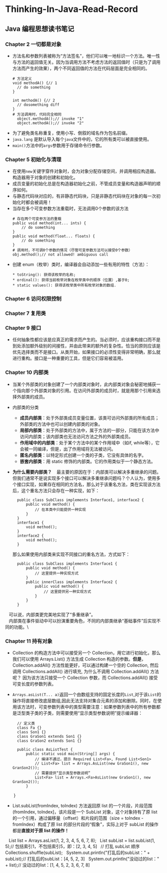 # Thinking-In-Java-Read-Record
## Java 编程思想读书笔记
### Chapter 2 一切都是对象

* 方法名和参数列表被称为“方法签名”，他们可以唯一地标识一个方法。唯一性与方法的返回值无关。因为当调用方法不考虑方法的返回值时（只是为了调用方法而产生的效果），两个不同返回值的方法在代码层面是完全相同的。
    ```
    # 方法定义
    void methodA() {// 1
      // do something
    }

    int methodA() {// 2
      // dosomething diff
    }
    # 方法调用时，代码完全相同
      object.methodA();// invoke "1"
      object.methodA();// invoke "2"
    ```
* 为了避免类名称重复，使用小写、倒叙的域名作为包名前缀。
* `java.lang` 是默认导入每个`java`文件中的，它的所有类可以被直接使用。
* `main()`方法中的`args`参数用于存储命令行参数。

### Chapter 5 初始化与清理
* 在使用`new`关键字穿件对象时，会为对象分配存储空间，并调用相应构造器。构造器用于对象的创建和初始化。
* 成员变量的初始化总是在构造器初始化之前，不管成员变量和构造器声明的顺序如何。
* 与静态代码块对应的，有非静态代码块，只是非静态代码块在对象的每一次初始化时都会被调用！
* 当存在多个可变参数方法重载时，无法调用0个参数的该方法
    ```
    # 存在两个可变参方法的重载
    public void method(int... ints) {
        // do something
    }
    public void method(float... floats) {
        // do something
    }
    # 调用时，不可调0个参数的情况（尽管可变参数方法可以接受0个参数）
    obj.method();// not allowed! ambiguous call
    ```
* 创建 enum（枚举）类时，编译器会自动添加一些有用的特性（方法）：
    ```
    * toString(): 获得该枚举的名称;
    * ordinal(): 获得当前枚举对象在枚举类中的顺序（位置）,基于0;
    * static values(): 获得该枚举类中所有枚举对象的数组.
    ```
### Chapter 6 访问权限控制

### Chapter 7 复用类

### Chapter 9 接口
* 任何抽象性都应该是应真正的需求而产生的。当必须时，应该重构接口而不是到处添加额外级别的间接性，并由此带来的额外的复杂性。恰当的原则应该是优先选择类而不是接口。从类开始，如果接口的必须性变得非常明确，那么就进行重构。接口是一种重要的工具，但是它们容易被滥用。

### Chapter 10 内部类
* 当某个外部类的对象创建了一个内部类对象时，此内部类对象会秘密地捕获一个指向那个外部类对象的引用。在访问外部类的成员时，就是用那个引用来选择外部类的成员。
* 内部类的分类
    * **成员内部类**：处于外部类成员变量位置，该类可访问外部类的所有成员；外部类的方法中也可以创建内部类的对象。
    * **局部内部类**：处于外部类的方法中，属于方法的一部分，只能在该方法中访问内部类；该内部类也无法访问方法之外的外部类成员。
    * **作用域中的内部类**：处于某个方法中的某个作用域中（如if, while等），它会被一同编译，但是，出了作用域将无法被访问。
    * **匿名内部类**：以特定形式创建一个类的子类，它没有具体的名字。
    * **嵌套内部类**：用 static 修饰的内部类。它的作用类似于一个静态方法。
* **为什么需要内部类？**
    最主要的原因在于：内部类可以解决多重继承的问题。但我们通常不是说实现多个接口可以解决多重继承问题吗？个人认为，使用多个接口实现，如果存在相同的方法名，那么对于该重名方法，类在实现该方法后，这个重名方法只会存在一种实现，如下：

        public class SubClass implements Interface1, interface2 {
            public void method() {
                // 在本类中只能提供一种实现
            }
        }
        interface1 {
            void method();
        }
        interface2 {
            void method();
        }

    那么如果使用内部类来实现不同接口的重名方法，方式如下：

        public class SubClass implements Interface1 {
            public void method() {
                // 这里提供一种实现方式
            }
            public innerClass implements Interface2 {
                public void method() {
                    // 这里提供另一种实现方式
                }     
            }
        }
    可以说，内部类更完美地实现了“多重继承”。\
    内部类在事件驱动中可以扮演重要角色，不同的内部类继承“基础事件”后实现不同的功能。\

### Chapter 11 持有对象
* Collection 的构造方法中可以接受另一个 Collection，用它进行初始化，那么我们可以使用 Arrays.List() 方法生成 Collection 构造的参数。**但是**，Collection.addAll() 方法性能更好，可以通过构建一个空的 Collection, 然后调用 Collections.addAll() 进行填充, 为什么不调用 Collection.addAll() 方法呢？ 因为该方法只接受一个 Collection 参数，而 Collections.addAll() 接受可变长度的参数列表。
* ```Arrays.asList(T... a)```返回一个由数组支持的固定长度的```List```,对于该```List```的操作将直接修改底层数组,因此无法支持对集合元素的添加和删除。同时，在使用该方法时，可变参数列表中的类型需要注意：如果参数列表中的所有参数都是泛型类子类的子类，则需要使用“显示类型参数说明”提示编译器：

        // 定义类
        class Fa {}
        class Son1 {}
        class GraSon1 extends Son1 {}
        class GraSon2 extends Son1 {}

        public class AsListTest {
            public static void main(String[] args) {
                // 编译不通过，提示 Required List<Fa>, Found List<Son1>
                // List<Fa> list = Arrays.AsList(new GraSon1(), new GranSon2());
                // 需要提供“显示类型参数说明”
                List<Fa> list = Arrays.<Fa>AsList(new GraSon1(), new GranSon2());
            }
        }
* List.subList(fromIndex, toIndex) 方法返回原 list 的一个片段，片段范围 (fromIndex, toIndex]，该片段是一个 SubList 对象，这个对象持有了原 list 的一个引用，通过偏移量（offset）和片段的范围（size = toIndex - fromIndex）构成了原 list 的部分片段的“假象”，实际上对于 subList 的操作都是**直接对于原 list 的操作！**

    List<Integer> list = Arrays.asList(1, 2, 3, 4, 5, 6, 7, 8);
    List<Integer> subList = list.subList(1, 5);// 包括索引1，不包括索引5，即：[2, 3, 4, 5]
    // 打乱 subList 顺序
    Collections.shuffle(subList);
    System.out.println("打乱后的subList：" + subList);// 打乱后的subList：[4, 5, 2, 3]
    System.out.println("没动过的list：" + list);// 没动过的list：[1, 4, 5, 2, 3, 6, 7, 8]
   

    
   
















